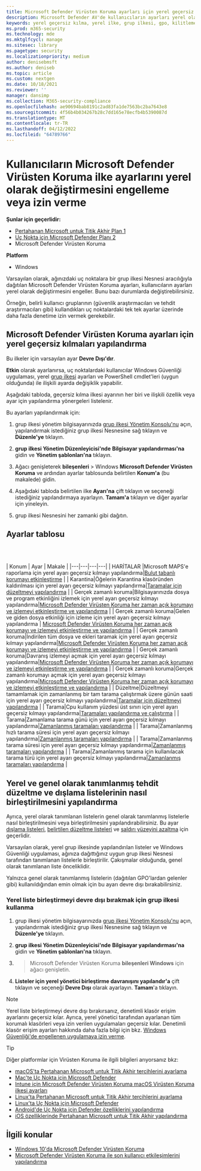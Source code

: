 ```yaml
---
title: Microsoft Defender Virüsten Koruma ayarları için yerel geçersiz kılmaları yapılandırma
description: Microsoft Defender AV'de kullanıcıların ayarları yerel olarak değiştirmesini etkinleştirin veya devre dışı bırakın.
keywords: yerel geçersiz kılma, yerel ilke, grup ilkesi, gpo, kilitleme,birleştirme, listeler
ms.prod: m365-security
ms.technology: mde
ms.mktglfcycl: manage
ms.sitesec: library
ms.pagetype: security
ms.localizationpriority: medium
author: denisebmsft
ms.author: deniseb
ms.topic: article
ms.custom: nextgen
ms.date: 10/18/2021
ms.reviewer: ''
manager: dansimp
ms.collection: M365-security-compliance
ms.openlocfilehash: ae90694bab8191c2ad83fa1de7563bc2ba7643e8
ms.sourcegitcommit: 4f56b4b034267b28c7dd165e78ecfb4b5390087d
ms.translationtype: MT
ms.contentlocale: tr-TR
ms.lasthandoff: 04/12/2022
ms.locfileid: "64789766"
---
```

# <a name="prevent-or-allow-users-to-locally-modify-microsoft-defender-antivirus-policy-settings"></a>Kullanıcıların Microsoft Defender Virüsten Koruma ilke ayarlarını yerel olarak değiştirmesini engelleme veya izin verme


**Şunlar için geçerlidir:**

- [Pertahanan Microsoft untuk Titik Akhir Plan 1](https://go.microsoft.com/fwlink/p/?linkid=2154037)
- [Uç Nokta için Microsoft Defender Planı 2](https://go.microsoft.com/fwlink/p/?linkid=2154037)
- Microsoft Defender Virüsten Koruma

**Platform**
- Windows

Varsayılan olarak, ağınızdaki uç noktalara bir grup ilkesi Nesnesi aracılığıyla dağıtılan Microsoft Defender Virüsten Koruma ayarları, kullanıcıların ayarları yerel olarak değiştirmesini engeller. Bunu bazı durumlarda değiştirebilirsiniz.

Örneğin, belirli kullanıcı gruplarının (güvenlik araştırmacıları ve tehdit araştırmacıları gibi) kullandıkları uç noktalardaki tek tek ayarlar üzerinde daha fazla denetime izin vermek gerekebilir.

## <a name="configure-local-overrides-for-microsoft-defender-antivirus-settings"></a>Microsoft Defender Virüsten Koruma ayarları için yerel geçersiz kılmaları yapılandırma

Bu ilkeler için varsayılan ayar **Devre Dışı'dır**.

**Etkin** olarak ayarlanırsa, uç noktalardaki kullanıcılar Windows Güvenliği uygulaması, yerel [grup ilkesi](microsoft-defender-security-center-antivirus.md) ayarları ve PowerShell cmdlet'leri (uygun olduğunda) ile ilişkili ayarda değişiklik yapabilir.

Aşağıdaki tabloda, geçersiz kılma ilkesi ayarının her biri ve ilişkili özellik veya ayar için yapılandırma yönergeleri listelenir.

Bu ayarları yapılandırmak için:

1. grup ilkesi yönetim bilgisayarınızda [grup ilkesi Yönetim Konsolu'nu](/previous-versions/windows/it-pro/windows-server-2008-R2-and-2008/cc731212(v=ws.11)) açın, yapılandırmak istediğiniz grup ilkesi Nesnesine sağ tıklayın ve **Düzenle'ye** tıklayın.

2. **grup ilkesi Yönetim Düzenleyicisi'nde** **Bilgisayar yapılandırması'na** gidin ve **Yönetim şablonları'na** tıklayın.

3. Ağacı genişleterek **bileşenleri** >  Windows **Microsoft Defender Virüsten Koruma** ve ardından ayarlar tablosunda belirtilen **Konum'a** (bu makalede) gidin.

4. Aşağıdaki tabloda belirtilen ilke **Ayarı'na** çift tıklayın ve seçeneği istediğiniz yapılandırmaya ayarlayın. **Tamam'a** tıklayın ve diğer ayarlar için yineleyin.

5. grup ilkesi Nesnesini her zamanki gibi dağıtın.

## <a name="table-of-settings"></a>Ayarlar tablosu

<br/><br/>

| Konum | Ayar | Makale |
|---|---|---|---|
| HARİTALAR |Microsoft MAPS'e raporlama için yerel ayarı geçersiz kılmayı yapılandırma|[Bulut tabanlı korumayı etkinleştirme](enable-cloud-protection-microsoft-defender-antivirus.md) |
| Karantina|Öğelerin Karantina klasöründen kaldırılması için yerel ayarı geçersiz kılmayı yapılandırma|[Taramalar için düzeltmeyi yapılandırma](configure-remediation-microsoft-defender-antivirus.md) |
| Gerçek zamanlı koruma|Bilgisayarınızda dosya ve program etkinliğini izlemek için yerel ayarı geçersiz kılmayı yapılandırma|[Microsoft Defender Virüsten Koruma her zaman açık korumayı ve izlemeyi etkinleştirme ve yapılandırma](configure-real-time-protection-microsoft-defender-antivirus.md) |
| Gerçek zamanlı koruma|Gelen ve giden dosya etkinliği için izleme için yerel ayarı geçersiz kılmayı yapılandırma | [Microsoft Defender Virüsten Koruma her zaman açık korumayı ve izlemeyi etkinleştirme ve yapılandırma](configure-real-time-protection-microsoft-defender-antivirus.md) |
| Gerçek zamanlı koruma|İndirilen tüm dosya ve ekleri taramak için yerel ayarı geçersiz kılmayı yapılandırma|[Microsoft Defender Virüsten Koruma her zaman açık korumayı ve izlemeyi etkinleştirme ve yapılandırma](configure-real-time-protection-microsoft-defender-antivirus.md) |
| Gerçek zamanlı koruma|Davranış izlemeyi açmak için yerel ayarı geçersiz kılmayı yapılandırma|[Microsoft Defender Virüsten Koruma her zaman açık korumayı ve izlemeyi etkinleştirme ve yapılandırma](configure-real-time-protection-microsoft-defender-antivirus.md) |
| Gerçek zamanlı koruma|Gerçek zamanlı korumayı açmak için yerel ayarı geçersiz kılmayı yapılandırma|[Microsoft Defender Virüsten Koruma her zaman açık korumayı ve izlemeyi etkinleştirme ve yapılandırma](configure-real-time-protection-microsoft-defender-antivirus.md) |
| Düzeltme|Düzeltmeyi tamamlamak için zamanlanmış bir tam tarama çalıştırmak üzere günün saati için yerel ayarı geçersiz kılmayı yapılandırma|[Taramalar için düzeltmeyi yapılandırma](configure-remediation-microsoft-defender-antivirus.md) |
| Tarama|Cpu kullanım yüzdesi üst sınırı için yerel ayarı geçersiz kılmayı yapılandırma|[Taramaları yapılandırma ve çalıştırma](run-scan-microsoft-defender-antivirus.md) |
| Tarama|Zamanlama tarama günü için yerel ayarı geçersiz kılmayı yapılandırma|[Zamanlanmış taramaları yapılandırma](scheduled-catch-up-scans-microsoft-defender-antivirus.md) |
| Tarama|Zamanlanmış hızlı tarama süresi için yerel ayarı geçersiz kılmayı yapılandırma|[Zamanlanmış taramaları yapılandırma](scheduled-catch-up-scans-microsoft-defender-antivirus.md) |
| Tarama|Zamanlanmış tarama süresi için yerel ayarı geçersiz kılmayı yapılandırma|[Zamanlanmış taramaları yapılandırma](scheduled-catch-up-scans-microsoft-defender-antivirus.md) |
| Tarama|Zamanlanmış tarama için kullanılacak tarama türü için yerel ayarı geçersiz kılmayı yapılandırma|[Zamanlanmış taramaları yapılandırma](scheduled-catch-up-scans-microsoft-defender-antivirus.md) |

<a id="merge-lists"></a>

## <a name="configure-how-locally-and-globally-defined-threat-remediation-and-exclusions-lists-are-merged"></a>Yerel ve genel olarak tanımlanmış tehdit düzeltme ve dışlama listelerinin nasıl birleştirilmesini yapılandırma

Ayrıca, yerel olarak tanımlanan listelerin genel olarak tanımlanmış listelerle nasıl birleştirilmesini veya birleştirilmesini yapılandırabilirsiniz. Bu ayar [dışlama listeleri](configure-exclusions-microsoft-defender-antivirus.md), [belirtilen düzeltme listeleri](configure-remediation-microsoft-defender-antivirus.md) ve [saldırı yüzeyini azaltma](/windows/security/threat-protection/microsoft-defender-atp/attack-surface-reduction) için geçerlidir.

Varsayılan olarak, yerel grup ilkesinde yapılandırılan listeler ve Windows Güvenliği uygulaması, ağınıza dağıttığınız uygun grup ilkesi Nesnesi tarafından tanımlanan listelerle birleştirilir. Çakışmalar olduğunda, genel olarak tanımlanan liste önceliklidir.

Yalnızca genel olarak tanımlanmış listelerin (dağıtılan GPO'lardan gelenler gibi) kullanıldığından emin olmak için bu ayarı devre dışı bırakabilirsiniz.

### <a name="use-group-policy-to-disable-local-list-merging"></a>Yerel liste birleştirmeyi devre dışı bırakmak için grup ilkesi kullanma

1. grup ilkesi yönetim bilgisayarınızda [grup ilkesi Yönetim Konsolu'nu](/previous-versions/windows/it-pro/windows-server-2008-R2-and-2008/cc731212(v=ws.11)) açın, yapılandırmak istediğiniz grup ilkesi Nesnesine sağ tıklayın ve **Düzenle'ye** tıklayın.

2. **grup ilkesi Yönetim Düzenleyicisi'nde** **Bilgisayar yapılandırması'na** gidin ve **Yönetim şablonları'na** tıklayın.

3. > Microsoft Defender Virüsten Koruma **bileşenleri Windows** için ağacı genişletin.

4. **Listeler için yerel yönetici birleştirme davranışını yapılandır'a** çift tıklayın ve seçeneği **Devre Dışı** olarak ayarlayın. **Tamam**'a tıklayın.

> [!NOTE]
> Yerel liste birleştirmeyi devre dışı bırakırsanız, denetimli klasör erişim ayarlarını geçersiz kılar. Ayrıca, yerel yönetici tarafından ayarlanan tüm korumalı klasörleri veya izin verilen uygulamaları geçersiz kılar. Denetimli klasör erişim ayarları hakkında daha fazla bilgi için bkz. [Windows Güvenliği'de engellenen uygulamaya izin verme](https://support.microsoft.com/help/4046851/windows-10-allow-blocked-app-windows-security).

> [!TIP]
> Diğer platformlar için Virüsten Koruma ile ilgili bilgileri arıyorsanız bkz:
> - [macOS'ta Pertahanan Microsoft untuk Titik Akhir tercihlerini ayarlama](mac-preferences.md)
> - [Mac'te Uç Nokta için Microsoft Defender](microsoft-defender-endpoint-mac.md)
> - [Intune için Microsoft Defender Virüsten Koruma macOS Virüsten Koruma ilkesi ayarları](/mem/intune/protect/antivirus-microsoft-defender-settings-macos)
> - [Linux'ta Pertahanan Microsoft untuk Titik Akhir tercihlerini ayarlama](linux-preferences.md)
> - [Linux'ta Uç Nokta için Microsoft Defender](microsoft-defender-endpoint-linux.md)
> - [Android'de Uç Nokta için Defender özelliklerini yapılandırma](android-configure.md)
> - [iOS özelliklerinde Pertahanan Microsoft untuk Titik Akhir yapılandırma](ios-configure-features.md)

## <a name="related-topics"></a>İlgili konular

- [Windows 10'da Microsoft Defender Virüsten Koruma](microsoft-defender-antivirus-in-windows-10.md)
- [Microsoft Defender Virüsten Koruma ile son kullanıcı etkileşimlerini yapılandırma](configure-end-user-interaction-microsoft-defender-antivirus.md)
